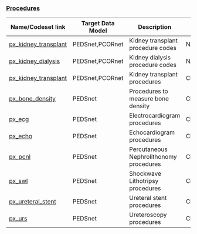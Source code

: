 

### [Procedures](https://pedsnet.github.io/Variable-Dictionary/pages/procedures_codesets.html)


| Name/Codeset link | Target Data Model | Description | Vocabularies | Last Updated | Primary Developer | Status | Metadata |
|-------------------|-------------------|-------------|--------------|--------------|-------------------|--------|-------|
|[px_kidney_transplant](https://github.com/PEDSnet/Variable-Dictionary/blob/main/procedure/px_kidney_transplant.csv)|PEDSnet,PCORnet|Kidney transplant procedure codes|NA|2021-11-01|Levon Utidjian|NA||
|[px_kidney_dialysis](https://github.com/PEDSnet/Variable-Dictionary/blob/main/procedure/NA)|PEDSnet,PCORnet|Kidney dialysis procedure codes|NA|2021-11-01|Levon Utidjian|NA||
|[px_kidney_transplant](https://github.com/PEDSnet/Variable-Dictionary/blob/main/procedure/NA)|PEDSnet,PCORnet|Kidney transplant procedures|CPT4,HCPCS,ICD9Proc,ICD10PCS,SNOMED|2021-11-01|Levon Utidjian|NA||
|[px_bone_density](https://github.com/PEDSnet/Variable-Dictionary/blob/main/procedure/NA)|PEDSnet|Procedures to measure bone density|CPT4,HCPCS,SNOMED|2022-04-01|Kim Dickinson|NA||
|[px_ecg](https://github.com/PEDSnet/Variable-Dictionary/blob/main/procedure/NA)|PEDSnet|Electrocardiogram procedures|CPT4,HCPCS,ICD9Proc,SNOMED,Other|2022-04-01|Kim Dickinson|NA||
|[px_echo](https://github.com/PEDSnet/Variable-Dictionary/blob/main/procedure/NA)|PEDSnet|Echocardiogram procedures|CPT4,HCPCS,ICD9Proc,SNOMED,Other|2022-04-01|Kim Dickinson|NA||
|[px_pcnl](https://github.com/PEDSnet/Variable-Dictionary/blob/main/procedure/NA)|PEDSnet|Percutaneous Nephrolithonomy procedures|CPT4,SNOMED,Other|2022-04-01|Kim Dickinson|NA||
|[px_swl](https://github.com/PEDSnet/Variable-Dictionary/blob/main/procedure/NA)|PEDSnet|Shockwave Lithotripsy procedures|CPT4,HCPCS,ICD9Proc,SNOMED,Other|2022-04-01|Kim Dickinson|NA||
|[px_ureteral_stent](https://github.com/PEDSnet/Variable-Dictionary/blob/main/procedure/NA)|PEDSnet|Ureteral stent procedures|CPT4,SNOMED,Other|2022-04-01|Kim Dickinson|NA||
|[px_urs](https://github.com/PEDSnet/Variable-Dictionary/blob/main/procedure/NA)|PEDSnet|Ureteroscopy procedures|CPT4,HCPCS,SNOMED|2022-04-01|Kim Dickinson|NA||
